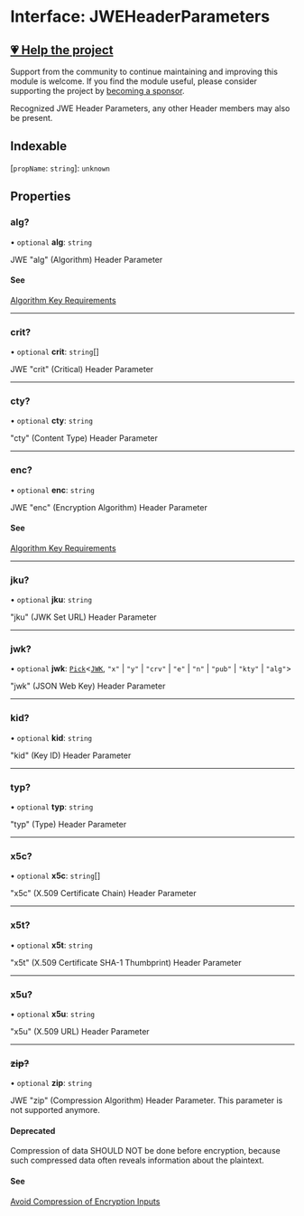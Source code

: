 # Interface: JWEHeaderParameters

## [💗 Help the project](https://github.com/sponsors/panva)

Support from the community to continue maintaining and improving this module is welcome. If you find the module useful, please consider supporting the project by [becoming a sponsor](https://github.com/sponsors/panva).

Recognized JWE Header Parameters, any other Header members may also be present.

## Indexable

 \[`propName`: `string`\]: `unknown`

## Properties

### alg?

• `optional` **alg**: `string`

JWE "alg" (Algorithm) Header Parameter

#### See

[Algorithm Key Requirements](https://github.com/panva/jose/issues/210#jwe-alg)

***

### crit?

• `optional` **crit**: `string`[]

JWE "crit" (Critical) Header Parameter

***

### cty?

• `optional` **cty**: `string`

"cty" (Content Type) Header Parameter

***

### enc?

• `optional` **enc**: `string`

JWE "enc" (Encryption Algorithm) Header Parameter

#### See

[Algorithm Key Requirements](https://github.com/panva/jose/issues/210#jwe-alg)

***

### jku?

• `optional` **jku**: `string`

"jku" (JWK Set URL) Header Parameter

***

### jwk?

• `optional` **jwk**: [`Pick`](https://www.typescriptlang.org/docs/handbook/utility-types.html#picktype-keys)\<[`JWK`](JWK.md), `"x"` \| `"y"` \| `"crv"` \| `"e"` \| `"n"` \| `"pub"` \| `"kty"` \| `"alg"`\>

"jwk" (JSON Web Key) Header Parameter

***

### kid?

• `optional` **kid**: `string`

"kid" (Key ID) Header Parameter

***

### typ?

• `optional` **typ**: `string`

"typ" (Type) Header Parameter

***

### x5c?

• `optional` **x5c**: `string`[]

"x5c" (X.509 Certificate Chain) Header Parameter

***

### x5t?

• `optional` **x5t**: `string`

"x5t" (X.509 Certificate SHA-1 Thumbprint) Header Parameter

***

### x5u?

• `optional` **x5u**: `string`

"x5u" (X.509 URL) Header Parameter

***

### ~~zip?~~

• `optional` **zip**: `string`

JWE "zip" (Compression Algorithm) Header Parameter. This parameter is not supported anymore.

#### Deprecated

Compression of data SHOULD NOT be done before encryption, because such compressed
  data often reveals information about the plaintext.

#### See

[Avoid Compression of Encryption Inputs](https://www.rfc-editor.org/rfc/rfc8725#name-avoid-compression-of-encryp)
